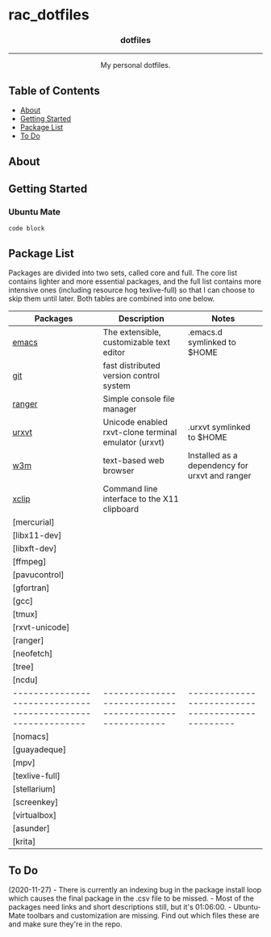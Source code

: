 # rac_dotfiles
<h3 align="center">dotfiles</h3>

<div align="center">

</div>

---

<p align="center"> My personal dotfiles.
    <br>
</p>

## Table of Contents
- [About](#about)
- [Getting Started](#getting_started)
- [Package List](#packages)
- [To Do](#todo)

## About <a name = "about"></a>


## Getting Started <a name = "getting_started"></a>

### Ubuntu Mate

```
code block
```

## Package List <a name = "packages"></a>
Packages are divided into two sets, called core and full. The core list contains lighter and more essential packages, and the full list contains more intensive ones (including resource hog texlive-full) so that I can choose to skip them until later. Both tables are combined into one below.

| Packages                                                  | Description                                          | Notes                                          |
| ----------------------------------------------------------|------------------------------------------------------|------------------------------------------------|
| [emacs](https://www.gnu.org/software/emacs/)              | The extensible, customizable text editor             | .emacs.d symlinked to $HOME                    |
| [git](https://git-scm.com/)                               | fast distributed version control system              |                                                |
| [ranger](http://ranger.github.io/)                        | Simple console file manager                          |                                                |
| [urxvt](http://software.schmorp.de/pkg/rxvt-unicode.html) | Unicode enabled rxvt-clone terminal emulator (urxvt) | .urxvt symlinked to $HOME                      |
| [w3m](http://w3m.sourceforge.net/)                        | text-based web browser                               | Installed as a dependency for urxvt and ranger |
| [xclip](https://github.com/astrand/xclip)                 | Command line interface to the X11 clipboard          |                                                |
| [mercurial]                                               |                                                      |                                                |
| [libx11-dev]                                              |                                                      |                                                |
| [libxft-dev]                                              |                                                      |                                                |
| [ffmpeg]                                                  |                                                      |                                                |
| [pavucontrol]                                             |                                                      |                                                |
| [gfortran]                                                |                                                      |                                                |
| [gcc]                                                     |                                                      |                                                |
| [tmux]                                                    |                                                      |                                                |
| [rxvt-unicode]                                            |                                                      |                                                |
| [ranger]                                                  |                                                      |                                                |
| [neofetch]                                                |                                                      |                                                |
| [tree]                                                    |                                                      |                                                |
| [ncdu]                                                    |                                                      |                                                |
|-----------------------------------------------------------|------------------------------------------------------|------------------------------------------------|
| [nomacs]                                                  |                                                      |                                                |
| [guayadeque]                                              |                                                      |                                                |
| [mpv]                                                     |                                                      |                                                |
| [texlive-full]                                            |                                                      |                                                |
| [stellarium]                                              |                                                      |                                                |
| [screenkey]                                               |                                                      |                                                |
| [virtualbox]                                              |                                                      |                                                |
| [asunder]                                                 |                                                      |                                                |
| [krita]                                                   |                                                      |                                                |

## To Do <a name = "todo"></a>
(2020-11-27) - There is currently an indexing bug in the package install loop which causes the final package in the .csv file to be missed.
	     - Most of the packages need links and short descriptions still, but it's 01:06:00.
	     - Ubuntu-Mate toolbars and customization are missing. Find out which files these are and make sure they're in the repo.